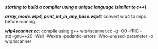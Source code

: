 ***starting to build a compiler using a unique language (similar to c++)***



***array_mode.wlp4, print_int_in_any_base.wlp4:*** convert wlp4 to mips before running

***wlp4scanner.cc:*** compile using g++ wlp4scanner.cc -g -O0 -fPIC -std=gnu++20 -Wall -Wextra -pedantic-errors -Wno-unused-parameter -o wlp4scanner
